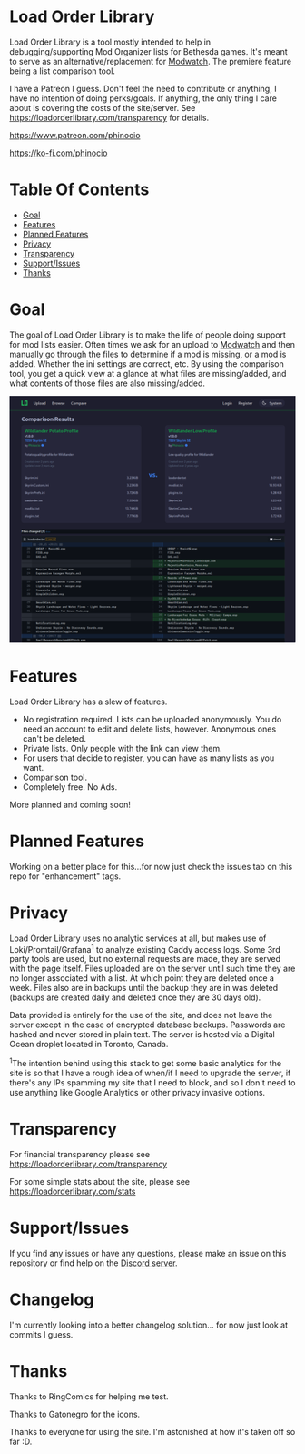# Load Order Library

Load Order Library is a tool mostly intended to help in debugging/supporting Mod Organizer lists for Bethesda games. It's meant to serve as an alternative/replacement for [Modwatch](https://modwat.ch/). The premiere feature being a list comparison tool.

I have a Patreon I guess. Don't feel the need to contribute or anything, I have no intention of doing perks/goals. If anything, the only thing I care about is covering the costs of the site/server. See https://loadorderlibrary.com/transparency for details.

https://www.patreon.com/phinocio

https://ko-fi.com/phinocio

# Table Of Contents

<!-- TOC -->

-   [Goal](#goal)
-   [Features](#features)
-   [Planned Features](#planned-features)
-   [Privacy](#privacy)
-   [Transparency](#transparency)
-   [Support/Issues](#supportissues)
-   [Thanks](#thanks)

<!-- /TOC -->

# Goal

The goal of Load Order Library is to make the life of people doing support for mod lists easier. Often times we ask for an upload to [Modwatch](https://modwat.ch/) and then manually go through the files to determine if a mod is missing, or a mod is added. Whether the ini settings are correct, etc. By using the comparison tool, you get a quick view at a glance at what files are missing/added, and what contents of those files are also missing/added.

![Image of comparison tool](./docs/images/lol-compare.png)

# Features

Load Order Library has a slew of features.

-   No registration required. Lists can be uploaded anonymously. You do need an account to edit and delete lists, however. Anonymous ones can't be deleted.
-   Private lists. Only people with the link can view them.
-   For users that decide to register, you can have as many lists as you want.
-   Comparison tool.
-   Completely free. No Ads.

More planned and coming soon!

# Planned Features

Working on a better place for this...for now just check the issues tab on this repo for "enhancement" tags.

# Privacy

Load Order Library uses no analytic services at all, but makes use of Loki/Promtail/Grafana<sup>1</sup> to analyze existing Caddy access logs. Some 3rd party tools are used, but no external requests are made, they are served with the page itself. Files uploaded are on the server until such time they are no longer associated with a list. At which point they are deleted once a week. Files also are in backups until the backup they are in was deleted (backups are created daily and deleted once they are 30 days old).

Data provided is entirely for the use of the site, and does not leave the server except in the case of encrypted database backups. Passwords are hashed and never stored in plain text. The server is hosted via a Digital Ocean droplet located in Toronto, Canada.

<sup>1</sup>The intention behind using this stack to get some basic analytics for the site is so that I have a rough idea of when/if I need to upgrade the server, if there's any IPs spamming my site that I need to block, and so I don't need to use anything like Google Analytics or other privacy invasive options.

# Transparency

For financial transparency please see https://loadorderlibrary.com/transparency

For some simple stats about the site, please see https://loadorderlibrary.com/stats

# Support/Issues

If you find any issues or have any questions, please make an issue on this repository or find help on the [Discord server](https://discord.gg/K3KnEgrQE4).

# Changelog

I'm currently looking into a better changelog solution... for now just look at commits I guess.

# Thanks

Thanks to RingComics for helping me test.

Thanks to Gatonegro for the icons.

Thanks to everyone for using the site. I'm astonished at how it's taken off so far :D.
